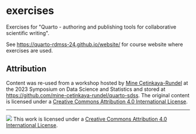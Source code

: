 # exercises

Exercises for "Quarto - authoring and publishing tools for collaborative scientific writing". 

See https://quarto-rdmss-24.github.io/website/ for course website where exercises are used.

## Attribution

Content was re-used from a workshop hosted by [Mine Çetinkaya-Rundel](https://mine-cr.com/) at the 2023 Symposium on Data Science and Statistics and stored at <https://github.com/mine-cetinkaya-rundel/quarto-sdss>. The original content is licensed under a [Creative Commons Attribution 4.0 International License](https://creativecommons.org/licenses/by/4.0/).

--------------------------------------------------------------------------------

![](https://i.creativecommons.org/l/by/4.0/88x31.png) This work is licensed under a [Creative Commons Attribution 4.0 International License](https://creativecommons.org/licenses/by/4.0/).
